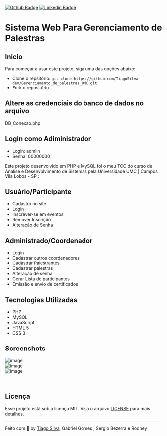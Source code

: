 [![Github Badge](https://img.shields.io/badge/-Github-000?style=flat-square&logo=Github&logoColor=white&link=https://github.com/TiagoSilva-dev)](https://github.com/TiagoSilva-dev)
[![Linkedin Badge](https://img.shields.io/badge/-LinkedIn-blue?style=flat-square&logo=Linkedin&logoColor=white&link=https://www.linkedin.com/in/tiagosilvadev/)](https://www.linkedin.com/in/tiagosilvadev/)



# Sistema Web Para Gerenciamento de Palestras
<!-- # [Homepage](http://) -->


## Inicio

Para começar a usar este projeto, siga uma das opções abaixo:
* Clone o repsitório: `git clone https://github.com/TiagoSilva-dev/Gerenciamento_de_palestras_UMC.git`
* Fork o repositório

## Altere as credenciais do banco de dados no arquivo 
  DB_Conexao.php 
## Login como Adiministrador
  * Login: admiin
  * Senha: 00000000

Este projeto desenvolvido em PHP e MySQL foi o meu TCC do curso de Analise e Desenvolvimento de Sistemas pela Universidade UMC | Campos Vila Lobos - SP :

  ## Usuário/Participante
  * Cadastro no site
  * Login
  * Inscrever-se em eventos
  * Remover Inscrição
  * Alteração de Senha
  

  ## Administrado/Coordenador
  * Login
  * Cadastrar outros coordenadores
  * Cadastrar Palestrantes
  * Cadastrar palestras
  * Alteração de senha
  * Gerar Lista de participantes
  * Emissão e envio de certificados 
  
  ## Tecnologias Utilizadas 
  * PHP
  * MySQL
  * JavaScript
  * HTML 5
  * CSS 3

## Screenshots
![image](https://user-images.githubusercontent.com/75397880/100946925-336e0180-34e3-11eb-8ed3-dae594532c2e.png)<br>
![image](https://user-images.githubusercontent.com/75397880/100948101-dde72400-34e5-11eb-927c-e15ef535bb28.png)<br>
![image](https://user-images.githubusercontent.com/75397880/100948205-1b4bb180-34e6-11eb-8637-f5e75e0a12a0.png)





<br>

## Licença

Esse projeto está sob a licença MIT. Veja o arquivo [LICENSE](/LICENSE) para mais detalhes.

---

Feito com :purple_heart: by [Tiago Silva](https://github.com/TiagoSilva-dev), Gabriel Gomes , Sergio Bezerra e Rodney


